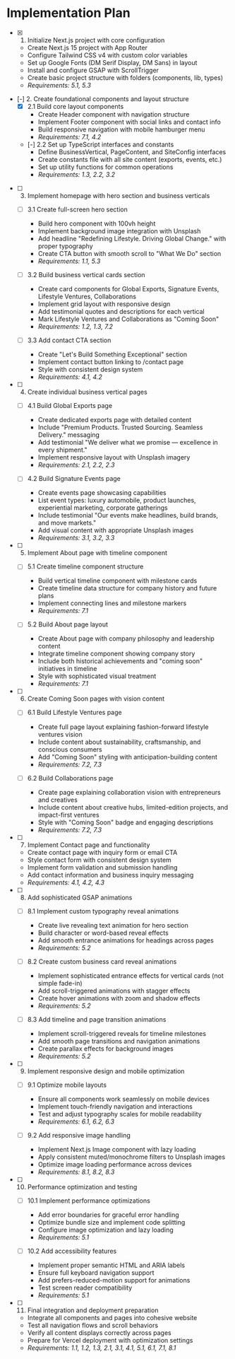 # Implementation Plan

- [x] 1. Initialize Next.js project with core configuration
  - Create Next.js 15 project with App Router
  - Configure Tailwind CSS v4 with custom color variables
  - Set up Google Fonts (DM Serif Display, DM Sans) in layout
  - Install and configure GSAP with ScrollTrigger
  - Create basic project structure with folders (components, lib, types)
  - _Requirements: 5.1, 5.3_

- [-] 2. Create foundational components and layout structure
  - [x] 2.1 Build core layout components
    - Create Header component with navigation structure
    - Implement Footer component with social links and contact info
    - Build responsive navigation with mobile hamburger menu
    - _Requirements: 7.1, 4.2_

  - [-] 2.2 Set up TypeScript interfaces and constants
    - Define BusinessVertical, PageContent, and SiteConfig interfaces
    - Create constants file with all site content (exports, events, etc.)
    - Set up utility functions for common operations
    - _Requirements: 1.3, 2.2, 3.2_

- [ ] 3. Implement homepage with hero section and business verticals
  - [ ] 3.1 Create full-screen hero section
    - Build hero component with 100vh height
    - Implement background image integration with Unsplash
    - Add headline "Redefining Lifestyle. Driving Global Change." with proper typography
    - Create CTA button with smooth scroll to "What We Do" section
    - _Requirements: 1.1, 5.3_

  - [ ] 3.2 Build business vertical cards section
    - Create card components for Global Exports, Signature Events, Lifestyle Ventures, Collaborations
    - Implement grid layout with responsive design
    - Add testimonial quotes and descriptions for each vertical
    - Mark Lifestyle Ventures and Collaborations as "Coming Soon"
    - _Requirements: 1.2, 1.3, 7.2_

  - [ ] 3.3 Add contact CTA section
    - Create "Let's Build Something Exceptional" section
    - Implement contact button linking to /contact page
    - Style with consistent design system
    - _Requirements: 4.1, 4.2_

- [ ] 4. Create individual business vertical pages
  - [ ] 4.1 Build Global Exports page
    - Create dedicated exports page with detailed content
    - Include "Premium Products. Trusted Sourcing. Seamless Delivery." messaging
    - Add testimonial "We deliver what we promise — excellence in every shipment."
    - Implement responsive layout with Unsplash imagery
    - _Requirements: 2.1, 2.2, 2.3_

  - [ ] 4.2 Build Signature Events page
    - Create events page showcasing capabilities
    - List event types: luxury automobile, product launches, experiential marketing, corporate gatherings
    - Include testimonial "Our events make headlines, build brands, and move markets."
    - Add visual content with appropriate Unsplash images
    - _Requirements: 3.1, 3.2, 3.3_

- [ ] 5. Implement About page with timeline component
  - [ ] 5.1 Create timeline component structure
    - Build vertical timeline component with milestone cards
    - Create timeline data structure for company history and future plans
    - Implement connecting lines and milestone markers
    - _Requirements: 7.1_

  - [ ] 5.2 Build About page layout
    - Create About page with company philosophy and leadership content
    - Integrate timeline component showing company story
    - Include both historical achievements and "coming soon" initiatives in timeline
    - Style with sophisticated visual treatment
    - _Requirements: 7.1_

- [ ] 6. Create Coming Soon pages with vision content
  - [ ] 6.1 Build Lifestyle Ventures page
    - Create full page layout explaining fashion-forward lifestyle ventures vision
    - Include content about sustainability, craftsmanship, and conscious consumers
    - Add "Coming Soon" styling with anticipation-building content
    - _Requirements: 7.2, 7.3_

  - [ ] 6.2 Build Collaborations page
    - Create page explaining collaboration vision with entrepreneurs and creatives
    - Include content about creative hubs, limited-edition projects, and impact-first ventures
    - Style with "Coming Soon" badge and engaging descriptions
    - _Requirements: 7.2, 7.3_

- [ ] 7. Implement Contact page and functionality
  - Create contact page with inquiry form or email CTA
  - Style contact form with consistent design system
  - Implement form validation and submission handling
  - Add contact information and business inquiry messaging
  - _Requirements: 4.1, 4.2, 4.3_

- [ ] 8. Add sophisticated GSAP animations
  - [ ] 8.1 Implement custom typography reveal animations
    - Create live revealing text animation for hero section
    - Build character or word-based reveal effects
    - Add smooth entrance animations for headings across pages
    - _Requirements: 5.2_

  - [ ] 8.2 Create custom business card reveal animations
    - Implement sophisticated entrance effects for vertical cards (not simple fade-in)
    - Add scroll-triggered animations with stagger effects
    - Create hover animations with zoom and shadow effects
    - _Requirements: 5.2_

  - [ ] 8.3 Add timeline and page transition animations
    - Implement scroll-triggered reveals for timeline milestones
    - Add smooth page transitions and navigation animations
    - Create parallax effects for background images
    - _Requirements: 5.2_

- [ ] 9. Implement responsive design and mobile optimization
  - [ ] 9.1 Optimize mobile layouts
    - Ensure all components work seamlessly on mobile devices
    - Implement touch-friendly navigation and interactions
    - Test and adjust typography scales for mobile readability
    - _Requirements: 6.1, 6.2, 6.3_

  - [ ] 9.2 Add responsive image handling
    - Implement Next.js Image component with lazy loading
    - Apply consistent muted/monochrome filters to Unsplash images
    - Optimize image loading performance across devices
    - _Requirements: 8.1, 8.2, 8.3_

- [ ] 10. Performance optimization and testing
  - [ ] 10.1 Implement performance optimizations
    - Add error boundaries for graceful error handling
    - Optimize bundle size and implement code splitting
    - Configure image optimization and lazy loading
    - _Requirements: 5.1_

  - [ ] 10.2 Add accessibility features
    - Implement proper semantic HTML and ARIA labels
    - Ensure full keyboard navigation support
    - Add prefers-reduced-motion support for animations
    - Test screen reader compatibility
    - _Requirements: 5.1_

- [ ] 11. Final integration and deployment preparation
  - Integrate all components and pages into cohesive website
  - Test all navigation flows and scroll behaviors
  - Verify all content displays correctly across pages
  - Prepare for Vercel deployment with optimization settings
  - _Requirements: 1.1, 1.2, 1.3, 2.1, 3.1, 4.1, 5.1, 6.1, 7.1, 8.1_